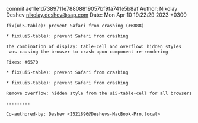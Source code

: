 commit ae11e1d7389711e78808819057bf9fa741e5b8af
Author: Nikolay Deshev <nikolay.deshev@sap.com>
Date:   Mon Apr 10 19:22:29 2023 +0300

    fix(ui5-table): prevent Safari from crashing (#6888)
    
    * fix(ui5-table): prevent Safari from crashing
    
    The combination of display: table-cell and overflow: hidden styles
     was causing the browser to crash upon component re-rendering
    
    Fixes: #6570
    
    * fix(ui5-table): prevent Safari from crashing
    
    * fix(ui5-table): prevent Safari from crashing
    
    Remove overflow: hidden style from the ui5-table-cell for all browsers
    
    ---------
    
    Co-authored-by: Deshev <I521896@Deshevs-MacBook-Pro.local>
